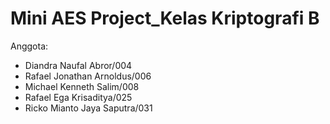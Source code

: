 # Mini AES Project_Kelas Kriptografi B

Anggota:
- Diandra Naufal Abror/004
- Rafael Jonathan Arnoldus/006
- Michael Kenneth Salim/008
- Rafael Ega Krisaditya/025
- Ricko Mianto Jaya Saputra/031
